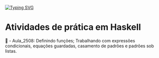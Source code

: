 <a href="https://git.io/typing-svg"><img src="https://readme-typing-svg.demolab.com?font=Fira+Code&pause=1000&color=56CF75&center=true&width=435&lines=Estudando+Haskell!;Programa%C3%A7%C3%A3o+funcional" alt="Typing SVG" /></a>

# Atividades de prática em Haskell

🌱 - Aula_2508: Definindo funções; Trabalhando com expressões condicionais, equações guardadas, casamento de padrões e padrões sob listas.

